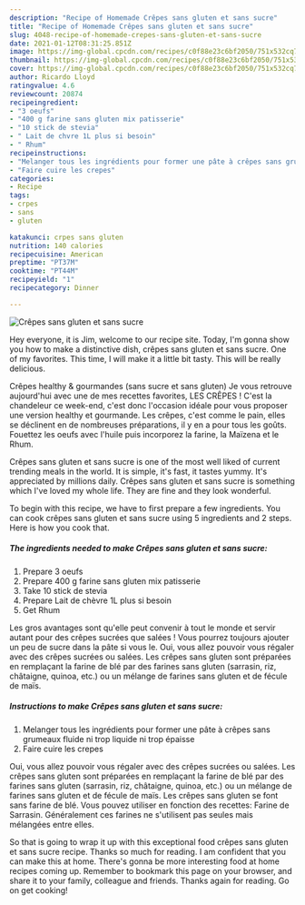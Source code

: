 ```yaml
---
description: "Recipe of Homemade Crêpes sans gluten et sans sucre"
title: "Recipe of Homemade Crêpes sans gluten et sans sucre"
slug: 4048-recipe-of-homemade-crepes-sans-gluten-et-sans-sucre
date: 2021-01-12T08:31:25.851Z
image: https://img-global.cpcdn.com/recipes/c0f88e23c6bf2050/751x532cq70/crepes-sans-gluten-et-sans-sucre-photo-principale-de-la-recette.jpg
thumbnail: https://img-global.cpcdn.com/recipes/c0f88e23c6bf2050/751x532cq70/crepes-sans-gluten-et-sans-sucre-photo-principale-de-la-recette.jpg
cover: https://img-global.cpcdn.com/recipes/c0f88e23c6bf2050/751x532cq70/crepes-sans-gluten-et-sans-sucre-photo-principale-de-la-recette.jpg
author: Ricardo Lloyd
ratingvalue: 4.6
reviewcount: 20874
recipeingredient:
- "3 oeufs"
- "400 g farine sans gluten mix patisserie"
- "10 stick de stevia"
- " Lait de chvre 1L plus si besoin"
- " Rhum"
recipeinstructions:
- "Melanger tous les ingrédients pour former une pâte à crêpes sans grumeaux fluide ni trop liquide ni trop épaisse"
- "Faire cuire les crepes"
categories:
- Recipe
tags:
- crpes
- sans
- gluten

katakunci: crpes sans gluten 
nutrition: 140 calories
recipecuisine: American
preptime: "PT37M"
cooktime: "PT44M"
recipeyield: "1"
recipecategory: Dinner

---
```



![Crêpes sans gluten et sans sucre](https://img-global.cpcdn.com/recipes/c0f88e23c6bf2050/751x532cq70/crepes-sans-gluten-et-sans-sucre-photo-principale-de-la-recette.jpg)

Hey everyone, it is Jim, welcome to our recipe site. Today, I'm gonna show you how to make a distinctive dish, crêpes sans gluten et sans sucre. One of my favorites. This time, I will make it a little bit tasty. This will be really delicious.

Crêpes healthy &amp; gourmandes (sans sucre et sans gluten) Je vous retrouve aujourd&#39;hui avec une de mes recettes favorites, LES CRÊPES ! C&#39;est la chandeleur ce week-end, c&#39;est donc l&#39;occasion idéale pour vous proposer une version healthy et gourmande. Les crêpes, c&#39;est comme le pain, elles se déclinent en de nombreuses préparations, il y en a pour tous les goûts. Fouettez les oeufs avec l&#39;huile puis incorporez la farine, la Maïzena et le Rhum.

Crêpes sans gluten et sans sucre is one of the most well liked of current trending meals in the world. It is simple, it's fast, it tastes yummy. It's appreciated by millions daily. Crêpes sans gluten et sans sucre is something which I've loved my whole life. They are fine and they look wonderful.


To begin with this recipe, we have to first prepare a few ingredients. You can cook crêpes sans gluten et sans sucre using 5 ingredients and 2 steps. Here is how you cook that.

<!--inarticleads1-->

##### The ingredients needed to make Crêpes sans gluten et sans sucre:

1. Prepare 3 oeufs
1. Prepare 400 g farine sans gluten mix patisserie
1. Take 10 stick de stevia
1. Prepare  Lait de chèvre 1L plus si besoin
1. Get  Rhum


Les gros avantages sont qu&#39;elle peut convenir à tout le monde et servir autant pour des crêpes sucrées que salées ! Vous pourrez toujours ajouter un peu de sucre dans la pâte si vous le. Oui, vous allez pouvoir vous régaler avec des crêpes sucrées ou salées. Les crêpes sans gluten sont préparées en remplaçant la farine de blé par des farines sans gluten (sarrasin, riz, châtaigne, quinoa, etc.) ou un mélange de farines sans gluten et de fécule de maïs. 

<!--inarticleads2-->

##### Instructions to make Crêpes sans gluten et sans sucre:

1. Melanger tous les ingrédients pour former une pâte à crêpes sans grumeaux fluide ni trop liquide ni trop épaisse
1. Faire cuire les crepes


Oui, vous allez pouvoir vous régaler avec des crêpes sucrées ou salées. Les crêpes sans gluten sont préparées en remplaçant la farine de blé par des farines sans gluten (sarrasin, riz, châtaigne, quinoa, etc.) ou un mélange de farines sans gluten et de fécule de maïs. Les crêpes sans gluten se font sans farine de blé. Vous pouvez utiliser en fonction des recettes: Farine de Sarrasin. Généralement ces farines ne s&#39;utilisent pas seules mais mélangées entre elles. 

So that is going to wrap it up with this exceptional food crêpes sans gluten et sans sucre recipe. Thanks so much for reading. I am confident that you can make this at home. There's gonna be more interesting food at home recipes coming up. Remember to bookmark this page on your browser, and share it to your family, colleague and friends. Thanks again for reading. Go on get cooking!
